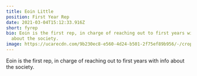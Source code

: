 ```yaml
---
title: Eoin Little
position: First Year Rep
date: 2021-03-04T15:12:33.916Z
short: fyrep
bio: Eoin is the first rep, in charge of reaching out to first years with info
  about the society.
image: https://ucarecdn.com/9b230ec8-e560-4d24-b501-2f75ef89b956/-/crop/589x392/0,54/-/preview/
---
```

Eoin is the first rep, in charge of reaching out to first years with info about the society.